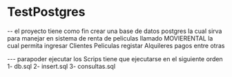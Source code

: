 # TestPostgres

-- el proyecto tiene como fin crear una base de datos postgres la cual sirva para manejar en sistema de renta de peliculas llamado MOVIERENTAL la cual permita ingresar Clientes Peliculas registar Alquileres pagos entre otras

--- parapoder ejecutar los Scrips tiene que ejecutarse en el siguiente orden 
1- db.sql
2- insert.sql
3- consultas.sql

